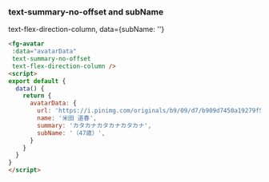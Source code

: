 ### text-summary-no-offset and subName

text-flex-direction-column, data={subName: ''}

```html
<fg-avatar
 :data="avatarData"
 text-summary-no-offset
 text-flex-direction-column />
<script>
export default {
  data() {
    return {
      avatarData: {
        url: 'https://i.pinimg.com/originals/b9/09/d7/b909d7450a19279f53fb2b86571dcbfe.jpg',
        name: '米田 道春',
        summary: 'カタカナカタカナカタカナ',
        subName: '（47歳）',
      }
    }
  }
}
</script>
```

